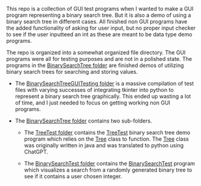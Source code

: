 This repo is a collection of GUI test programs when I wanted to make a GUI program representing a binary search tree. But it is also a demo of using a binary search tree in different cases. All finished non GUI programs have the added functionality of asking for user input, but no proper input checker to see if the user inputteed an int as these are meant to be data type demo programs.

The repo is organized into a somewhat organized file directory. The GUI programs were all for testing purposes and are not in a polished state. The programs in the [BinarySearchTree folder](https://github.com/5115-source/BinarySearchTreeGUI/tree/main/BinarySearchTree) are finished demos of utilizing binary search trees for searching and storing values.

 - The [BinarySearchTreeGUITesting folder](https://github.com/5115-source/BinarySearchTreeGUI/tree/main/BinarySearchTreeGUITesting) is a massive compilation of test files with varying successes of integrating tkinter into python to represent a binary search tree graphically. This ended up wasting a lot of time, and I just needed to focus on getting working non GUI programs.

 - The [BinarySearchTree folder](https://github.com/5115-source/BinarySearchTreeGUI/tree/main/BinarySearchTree) contains two sub-folders.
    - The [TreeTest folder](https://github.com/5115-source/BinarySearchTreeGUI/tree/main/BinarySearchTree/TreeTest) contains the [TreeTest](https://github.com/5115-source/BinarySearchTreeGUI/blob/main/BinarySearchTree/TreeTest/TreeTest.py) binary search tree demo program which relies on the [Tree](https://github.com/5115-source/BinarySearchTreeGUI/blob/main/BinarySearchTree/TreeTest/Tree.py) class to function. The [Tree](https://github.com/5115-source/BinarySearchTreeGUI/blob/main/BinarySearchTree/TreeTest/Tree.py) class was originally written in java and was translated to python using ChatGPT.

    - The [BinarySearchTest folder](https://github.com/5115-source/BinarySearchTreeGUI/tree/main/BinarySearchTree/BinarySearchTest) contains the [BinarySearchTest](https://github.com/5115-source/BinarySearchTreeGUI/blob/main/BinarySearchTree/BinarySearchTest/BinarySearchTest.py) program which visualizes a search from a randomly generated binary tree to see if it contains a user chosen integer.